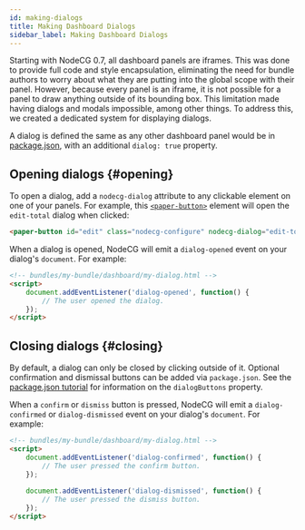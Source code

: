 ```yaml
---
id: making-dialogs
title: Making Dashboard Dialogs
sidebar_label: Making Dashboard Dialogs
---
```


Starting with NodeCG 0.7, all dashboard panels are iframes. This was done to provide full code and style encapsulation,
eliminating the need for bundle authors to worry about what they are putting into the global scope with their panel.
However, because every panel is an iframe, it is not possible for a panel to draw anything outside of its bounding box.
This limitation made having dialogs and modals impossible, among other things. To address this, we created a dedicated
system for displaying dialogs.

A dialog is defined the same as any other dashboard panel would be in [package.json](/docs/manifest), with an
additional `dialog: true` property.

## Opening dialogs {#opening}

To open a dialog, add a `nodecg-dialog` attribute to any clickable element on one of your panels. For example, this
[`<paper-button>`](https://elements.polymer-project.org/elements/paper-button) element will open the `edit-total` dialog when clicked:

```html
<paper-button id="edit" class="nodecg-configure" nodecg-dialog="edit-total">Edit...</paper-button>
```

When a dialog is opened, NodeCG will emit a `dialog-opened` event on your dialog's `document`. For example:

```html
<!-- bundles/my-bundle/dashboard/my-dialog.html -->
<script>
    document.addEventListener('dialog-opened', function() {
        // The user opened the dialog.
    });
</script>
```

## Closing dialogs {#closing}

By default, a dialog can only be closed by clicking outside of it. Optional confirmation and dismissal buttons can be
added via `package.json`. See the [package.json tutorial](/docs/manifest) for information on the `dialogButtons`
property.

When a `confirm` or `dismiss` button is pressed, NodeCG will emit a `dialog-confirmed` or `dialog-dismissed` event
on your dialog's `document`. For example:

```html
<!-- bundles/my-bundle/dashboard/my-dialog.html -->
<script>
    document.addEventListener('dialog-confirmed', function() {
        // The user pressed the confirm button.
    });
    
    document.addEventListener('dialog-dismissed', function() {
        // The user pressed the dismiss button.
    });
</script>
```
